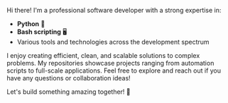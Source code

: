 Hi there! I'm a professional software developer with a strong expertise in:  
- **Python** 🐍  
- **Bash scripting** 🖥️  
- Various tools and technologies across the development spectrum  

I enjoy creating efficient, clean, and scalable solutions to complex problems. My repositories showcase projects ranging from automation scripts to full-scale applications. Feel free to explore and reach out if you have any questions or collaboration ideas!

Let's build something amazing together! 🚀  

